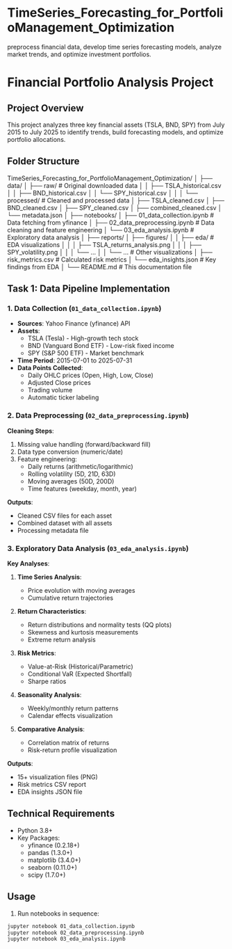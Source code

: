 # TimeSeries_Forecasting_for_PortfolioManagement_Optimization

preprocess financial data, develop time series forecasting models, analyze market trends, and optimize investment portfolios.

# Financial Portfolio Analysis Project

## Project Overview

This project analyzes three key financial assets (TSLA, BND, SPY) from July 2015 to July 2025 to identify trends, build forecasting models, and optimize portfolio allocations.

## Folder Structure

TimeSeries_Forecasting_for_PortfolioManagement_Optimization/
│
├── data/
│ ├── raw/ # Original downloaded data
│ │ ├── TSLA_historical.csv
│ │ ├── BND_historical.csv
│ │ └── SPY_historical.csv
│ │
│ └── processed/ # Cleaned and processed data
│ ├── TSLA_cleaned.csv
│ ├── BND_cleaned.csv
│ ├── SPY_cleaned.csv
│ ├── combined_cleaned.csv
│ └── metadata.json
│
├── notebooks/
│ ├── 01_data_collection.ipynb # Data fetching from yfinance
│ ├── 02_data_preprocessing.ipynb # Data cleaning and feature engineering
│ └── 03_eda_analysis.ipynb # Exploratory data analysis
│
├── reports/
│ ├── figures/
│ │ ├── eda/ # EDA visualizations
│ │ │ ├── TSLA_returns_analysis.png
│ │ │ ├── SPY_volatility.png
│ │ │ └── ...
│ │ └── ... # Other visualizations
│ ├── risk_metrics.csv # Calculated risk metrics
│ └── eda_insights.json # Key findings from EDA
│
└── README.md # This documentation file

## Task 1: Data Pipeline Implementation

### 1. Data Collection (`01_data_collection.ipynb`)

- **Sources**: Yahoo Finance (yfinance) API
- **Assets**:
  - TSLA (Tesla) - High-growth tech stock
  - BND (Vanguard Bond ETF) - Low-risk fixed income
  - SPY (S&P 500 ETF) - Market benchmark
- **Time Period**: 2015-07-01 to 2025-07-31
- **Data Points Collected**:
  - Daily OHLC prices (Open, High, Low, Close)
  - Adjusted Close prices
  - Trading volume
  - Automatic ticker labeling

### 2. Data Preprocessing (`02_data_preprocessing.ipynb`)

**Cleaning Steps**:

1. Missing value handling (forward/backward fill)
2. Data type conversion (numeric/date)
3. Feature engineering:
   - Daily returns (arithmetic/logarithmic)
   - Rolling volatility (5D, 21D, 63D)
   - Moving averages (50D, 200D)
   - Time features (weekday, month, year)

**Outputs**:

- Cleaned CSV files for each asset
- Combined dataset with all assets
- Processing metadata file

### 3. Exploratory Data Analysis (`03_eda_analysis.ipynb`)

**Key Analyses**:

1. **Time Series Analysis**:

   - Price evolution with moving averages
   - Cumulative return trajectories

2. **Return Characteristics**:

   - Return distributions and normality tests (QQ plots)
   - Skewness and kurtosis measurements
   - Extreme return analysis

3. **Risk Metrics**:

   - Value-at-Risk (Historical/Parametric)
   - Conditional VaR (Expected Shortfall)
   - Sharpe ratios

4. **Seasonality Analysis**:

   - Weekly/monthly return patterns
   - Calendar effects visualization

5. **Comparative Analysis**:
   - Correlation matrix of returns
   - Risk-return profile visualization

**Outputs**:

- 15+ visualization files (PNG)
- Risk metrics CSV report
- EDA insights JSON file

## Technical Requirements

- Python 3.8+
- Key Packages:
  - yfinance (0.2.18+)
  - pandas (1.3.0+)
  - matplotlib (3.4.0+)
  - seaborn (0.11.0+)
  - scipy (1.7.0+)

## Usage

1. Run notebooks in sequence:

```bash
jupyter notebook 01_data_collection.ipynb
jupyter notebook 02_data_preprocessing.ipynb
jupyter notebook 03_eda_analysis.ipynb
```
